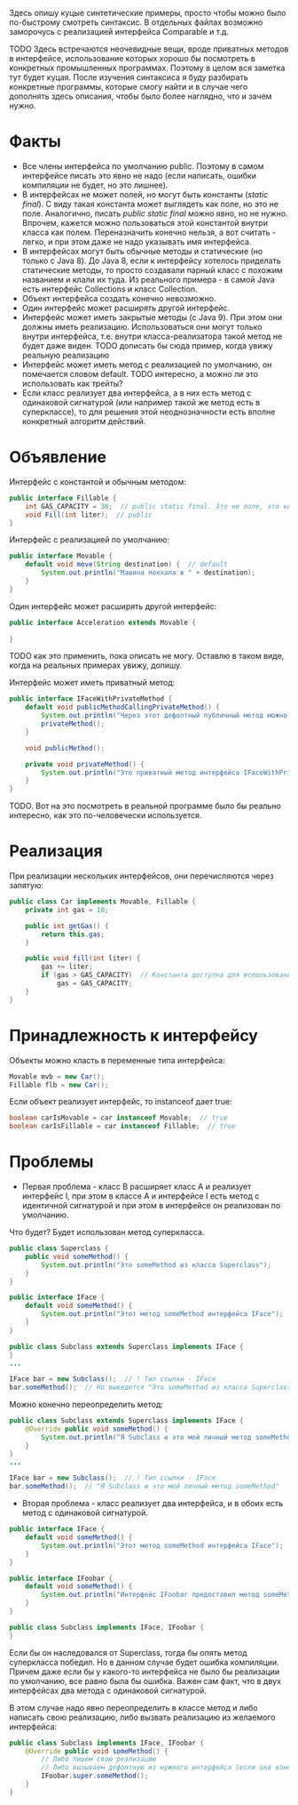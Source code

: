 Здесь опишу куцые синтетические примеры, просто чтобы можно было по-быстрому смотреть синтаксис. В отдельных файлах возможно заморочусь с реализацией интерфейса Comparable и т.д.

TODO Здесь встречаются неочевидные вещи, вроде приватных методов в интерфейсе, использование которых хорошо бы посмотреть в конкретных промышленных программах. Поэтому в целом вся заметка тут будет куцая. После изучения синтаксиса я буду разбирать конкретные программы, которые смогу найти и в случае чего дополнять здесь описания, чтобы было более наглядно, что и зачем нужно.

# Факты

* Все члены интерфейса по умолчанию public. Поэтому в самом интерфейсе писать это явно не надо (если написать, ошибки компиляции не будет, но это лишнее).
* В интерфейсах не может полей, но могут быть константы (*static final*). С виду такая константа может выглядеть как поле, но это не поле. Аналогично, писать *public static final* можно явно, но не нужно. Впрочем, кажется можно пользоваться этой константой внутри класса как полем. Переназначить конечно нельзя, а вот считать - легко, и при этом даже не надо указывать имя интерфейса.
* В интерфейсах могут быть обычные методы и статические (но только с Java 8). До Java 8, если к интерфейсу хотелось приделать статические методы, то просто создавали парный класс с похожим названием и клали их туда. Из реального примера - в самой Java есть интерфейс Collections и класс Collection.
* Объект интерфейса создать конечно невозможно.
* Один интерфейс может расширять другой интерфейс.
* Интерфейс может иметь закрытые методы (с Java 9). При этом они должны иметь реализацию. Использоваться они могут только внутри интерфейса, т.е. внутри класса-реализатора такой метод не будет даже виден. TODO дописать бы сюда пример, когда увижу реальную реализацию
* Интерфейс может иметь метод с реализацией по умолчанию, он помечается словом default. TODO интересно, а можно ли это использовать как трейты?
* Если класс реализует два интерфейса, а в них есть метод с одинаковой сигнатурой (или например такой же метод есть в суперклассе), то для решения этой неоднозначности есть вполне конкретный алгоритм действий.

# Объявление

Интерфейс с константой и обычным методом:

```java
public interface Fillable {
    int GAS_CAPACITY = 30;  // public static final. Это не поле, это константа
    void Fill(int liter);  // public
}
```

Интерфейс с реализацией по умолчанию:

```java
public interface Movable {
    default void move(String destination) {  // default
        System.out.println("Машина поехала в " + destination);
    }
}
```

Один интерфейс может расширять другой интерфейс:

```java
public interface Acceleration extends Movable {
    
}
```

TODO как это применить, пока описать не могу. Оставлю в таком виде, когда на реальных примерах увижу, допишу.

Интерфейс может иметь приватный метод:

```java
public interface IFaceWithPrivateMethod {
    default void publicMethodCallingPrivateMethod() {
        System.out.println("Через этот дефолтный публичный метод можно вызвать приватный метод.");
        privateMethod();
    }

    void publicMethod();

    private void privateMethod() {
        System.out.println("Это приватный метод интерфейса IFaceWithPrivateMethod");
    }
}
```

TODO. Вот на это посмотреть в реальной программе было бы реально интересно, как это по-человечески используется.

# Реализация

При реализации нескольких интерфейсов, они перечисляются через запятую:

```java
public class Car implements Movable, Fillable {
    private int gas = 10;

    public int getGas() {
        return this.gas;
    }

    public void fill(int liter) {
        gas += liter;
        if (gas > GAS_CAPACITY)  // Константа доступна для использования без имени интерфейса
            gas = GAS_CAPACITY;
    }
}
```

# Принадлежность к интерфейсу

Объекты можно класть в переменные типа интерфейса:

```java
Movable mvb = new Car();
Fillable flb = new Car();
```

Если объект реализует интерфейс, то instanceof дает true:

```java
boolean carIsMovable = car instanceof Movable;  // true
boolean carIsFillable = car instanceof Fillable;  // true
```

# Проблемы

* Первая проблема - класс B расширяет класс A и реализует интерфейс I, при этом в классе A и интерфейсе I есть метод с идентичной сигнатурой и при этом в интерфейсе он реализован по умолчанию.

Что будет? Будет использован метод суперкласса.

```java
public class Superclass {
    public void someMethod() {
        System.out.println("Это someMethod из класса Superclass");
    }
}

public interface IFace {
    default void someMethod() {
        System.out.println("Этот метод someMethod интерфейса IFace");
    }
}

public class Subclass extends Superclass implements IFace {
}
...

IFace bar = new Subclass();  // ! Тип ссылки - IFace
bar.someMethod();  // Но выведется "Это someMethod из класса Superclass"
```

Можно конечно переопределить метод:

```java
public class Subclass extends Superclass implements IFace {
    @Override public void someMethod() {
        System.out.println("Я Subclass и это мой личный метод someMethod");
    }
}
...

IFace bar = new Subclass();  // ! Тип ссылки - IFace
bar.someMethod();  // "Я Subclass и это мой личный метод someMethod"
```

* Вторая проблема - класс реализует два интерфейса, и в обоих есть метод с одинаковой сигнатурой.

```java
public interface IFace {
    default void someMethod() {
        System.out.println("Этот метод someMethod интерфейса IFace");
    }
}

public interface IFoobar {
    default void someMethod() {
        System.out.println("Интерфейс IFoobar предоставил метод someMethod");
    }
}

public class Subclass implements IFace, IFoobar {
}
```

Если бы он наследовался от Superclass, тогда бы опять метод суперкласса победил. Но в данном случае будет ошибка компиляции. Причем даже если бы у какого-то интерфейса не было бы реализации по умолчанию, все равно была бы ошибка. Важен сам факт, что в двух интерфейсах два метода с одинаковой сигнатурой.

В этом случае надо явно переопределить в классе метод и либо написать свою реализацию, либо вызвать реализацию из желаемого интерфейса:

```java
public class Subclass implements IFace, IFoobar {
    @Override public void someMethod() {
        // Либо пишем свою реализацию
        // Либо вызываем дефолтную из нужного интерфейса (если она конечно есть)
        IFoobar.super.someMethod();
    }
}
```

